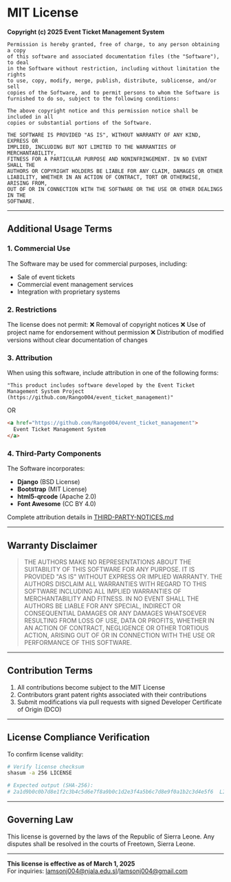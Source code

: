 # MIT License

**Copyright (c) 2025 Event Ticket Management System**

```text
Permission is hereby granted, free of charge, to any person obtaining a copy
of this software and associated documentation files (the "Software"), to deal
in the Software without restriction, including without limitation the rights
to use, copy, modify, merge, publish, distribute, sublicense, and/or sell
copies of the Software, and to permit persons to whom the Software is
furnished to do so, subject to the following conditions:

The above copyright notice and this permission notice shall be included in all
copies or substantial portions of the Software.

THE SOFTWARE IS PROVIDED "AS IS", WITHOUT WARRANTY OF ANY KIND, EXPRESS OR
IMPLIED, INCLUDING BUT NOT LIMITED TO THE WARRANTIES OF MERCHANTABILITY,
FITNESS FOR A PARTICULAR PURPOSE AND NONINFRINGEMENT. IN NO EVENT SHALL THE
AUTHORS OR COPYRIGHT HOLDERS BE LIABLE FOR ANY CLAIM, DAMAGES OR OTHER
LIABILITY, WHETHER IN AN ACTION OF CONTRACT, TORT OR OTHERWISE, ARISING FROM,
OUT OF OR IN CONNECTION WITH THE SOFTWARE OR THE USE OR OTHER DEALINGS IN THE
SOFTWARE.
```

---

## Additional Usage Terms

### 1. Commercial Use
The Software may be used for commercial purposes, including:
- Sale of event tickets
- Commercial event management services
- Integration with proprietary systems

### 2. Restrictions
The license does not permit:
❌ Removal of copyright notices
❌ Use of project name for endorsement without permission
❌ Distribution of modified versions without clear documentation of changes

### 3. Attribution
When using this software, include attribution in one of the following forms:
```text
"This product includes software developed by the Event Ticket Management System Project (https://github.com/Rango004/event_ticket_management)"
```
OR
```html
<a href="https://github.com/Rango004/event_ticket_management">
  Event Ticket Management System
</a>
```

### 4. Third-Party Components
The Software incorporates:
- **Django** (BSD License)
- **Bootstrap** (MIT License)
- **html5-qrcode** (Apache 2.0)
- **Font Awesome** (CC BY 4.0)

Complete attribution details in [THIRD-PARTY-NOTICES.md](THIRD-PARTY-NOTICES.md)

---

## Warranty Disclaimer
> THE AUTHORS MAKE NO REPRESENTATIONS ABOUT THE SUITABILITY OF THIS SOFTWARE FOR ANY PURPOSE. IT IS PROVIDED "AS IS" WITHOUT EXPRESS OR IMPLIED WARRANTY. THE AUTHORS DISCLAIM ALL WARRANTIES WITH REGARD TO THIS SOFTWARE INCLUDING ALL IMPLIED WARRANTIES OF MERCHANTABILITY AND FITNESS. IN NO EVENT SHALL THE AUTHORS BE LIABLE FOR ANY SPECIAL, INDIRECT OR CONSEQUENTIAL DAMAGES OR ANY DAMAGES WHATSOEVER RESULTING FROM LOSS OF USE, DATA OR PROFITS, WHETHER IN AN ACTION OF CONTRACT, NEGLIGENCE OR OTHER TORTIOUS ACTION, ARISING OUT OF OR IN CONNECTION WITH THE USE OR PERFORMANCE OF THIS SOFTWARE.

---

## Contribution Terms
1. All contributions become subject to the MIT License
2. Contributors grant patent rights associated with their contributions
3. Submit modifications via pull requests with signed Developer Certificate of Origin (DCO)

---

## License Compliance Verification
To confirm license validity:
```bash
# Verify license checksum
shasum -a 256 LICENSE

# Expected output (SHA-256):
# 2a1d9b0c0b7d8e1f2c3b4c5d6e7f8a9b0c1d2e3f4a5b6c7d8e9f0a1b2c3d4e5f6  LICENSE
```

---

## Governing Law
This license is governed by the laws of the Republic of Sierra Leone. Any disputes shall be resolved in the courts of Freetown, Sierra Leone.

---

**This license is effective as of March 1, 2025**  
For inquiries: lamsonj004@njala.edu.sl/lamsonj004@gmail.com